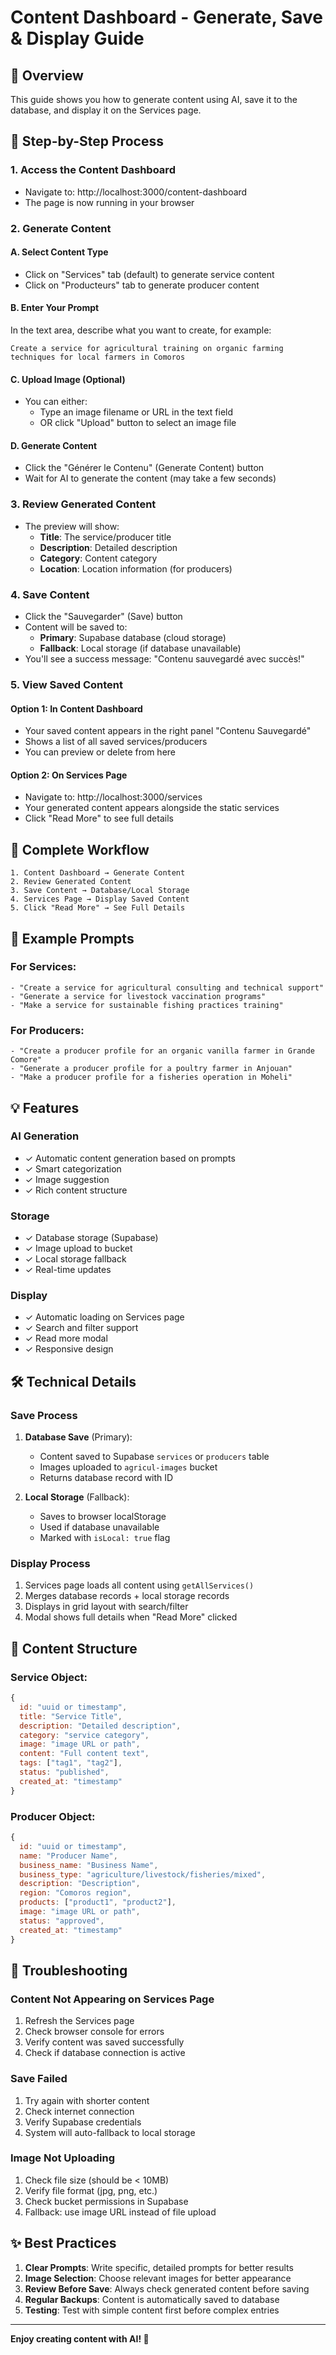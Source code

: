 # Content Dashboard - Generate, Save & Display Guide

## 🎯 Overview
This guide shows you how to generate content using AI, save it to the database, and display it on the Services page.

## 🚀 Step-by-Step Process

### 1. Access the Content Dashboard
- Navigate to: http://localhost:3000/content-dashboard
- The page is now running in your browser

### 2. Generate Content

#### A. Select Content Type
- Click on "Services" tab (default) to generate service content
- Click on "Producteurs" tab to generate producer content

#### B. Enter Your Prompt
In the text area, describe what you want to create, for example:
```
Create a service for agricultural training on organic farming techniques for local farmers in Comoros
```

#### C. Upload Image (Optional)
- You can either:
  - Type an image filename or URL in the text field
  - OR click "Upload" button to select an image file

#### D. Generate Content
- Click the "Générer le Contenu" (Generate Content) button
- Wait for AI to generate the content (may take a few seconds)

### 3. Review Generated Content
- The preview will show:
  - **Title**: The service/producer title
  - **Description**: Detailed description
  - **Category**: Content category
  - **Location**: Location information (for producers)

### 4. Save Content
- Click the "Sauvegarder" (Save) button
- Content will be saved to:
  - **Primary**: Supabase database (cloud storage)
  - **Fallback**: Local storage (if database unavailable)
- You'll see a success message: "Contenu sauvegardé avec succès!"

### 5. View Saved Content

#### Option 1: In Content Dashboard
- Your saved content appears in the right panel "Contenu Sauvegardé"
- Shows a list of all saved services/producers
- You can preview or delete from here

#### Option 2: On Services Page
- Navigate to: http://localhost:3000/services
- Your generated content appears alongside the static services
- Click "Read More" to see full details

## 🔄 Complete Workflow

```
1. Content Dashboard → Generate Content
2. Review Generated Content
3. Save Content → Database/Local Storage
4. Services Page → Display Saved Content
5. Click "Read More" → See Full Details
```

## 📝 Example Prompts

### For Services:
```
- "Create a service for agricultural consulting and technical support"
- "Generate a service for livestock vaccination programs"
- "Make a service for sustainable fishing practices training"
```

### For Producers:
```
- "Create a producer profile for an organic vanilla farmer in Grande Comore"
- "Generate a producer profile for a poultry farmer in Anjouan"
- "Make a producer profile for a fisheries operation in Moheli"
```

## 💡 Features

### AI Generation
- ✓ Automatic content generation based on prompts
- ✓ Smart categorization
- ✓ Image suggestion
- ✓ Rich content structure

### Storage
- ✓ Database storage (Supabase)
- ✓ Image upload to bucket
- ✓ Local storage fallback
- ✓ Real-time updates

### Display
- ✓ Automatic loading on Services page
- ✓ Search and filter support
- ✓ Read more modal
- ✓ Responsive design

## 🛠️ Technical Details

### Save Process
1. **Database Save** (Primary):
   - Content saved to Supabase `services` or `producers` table
   - Images uploaded to `agricul-images` bucket
   - Returns database record with ID

2. **Local Storage** (Fallback):
   - Saves to browser localStorage
   - Used if database unavailable
   - Marked with `isLocal: true` flag

### Display Process
1. Services page loads all content using `getAllServices()`
2. Merges database records + local storage records
3. Displays in grid layout with search/filter
4. Modal shows full details when "Read More" clicked

## 🎨 Content Structure

### Service Object:
```javascript
{
  id: "uuid or timestamp",
  title: "Service Title",
  description: "Detailed description",
  category: "service category",
  image: "image URL or path",
  content: "Full content text",
  tags: ["tag1", "tag2"],
  status: "published",
  created_at: "timestamp"
}
```

### Producer Object:
```javascript
{
  id: "uuid or timestamp",
  name: "Producer Name",
  business_name: "Business Name",
  business_type: "agriculture/livestock/fisheries/mixed",
  description: "Description",
  region: "Comoros region",
  products: ["product1", "product2"],
  image: "image URL or path",
  status: "approved",
  created_at: "timestamp"
}
```

## 🐛 Troubleshooting

### Content Not Appearing on Services Page
1. Refresh the Services page
2. Check browser console for errors
3. Verify content was saved successfully
4. Check if database connection is active

### Save Failed
1. Try again with shorter content
2. Check internet connection
3. Verify Supabase credentials
4. System will auto-fallback to local storage

### Image Not Uploading
1. Check file size (should be < 10MB)
2. Verify file format (jpg, png, etc.)
3. Check bucket permissions in Supabase
4. Fallback: use image URL instead of file upload

## ✨ Best Practices

1. **Clear Prompts**: Write specific, detailed prompts for better results
2. **Image Selection**: Choose relevant images for better appearance
3. **Review Before Save**: Always check generated content before saving
4. **Regular Backups**: Content is automatically saved to database
5. **Testing**: Test with simple content first before complex entries

---

**Enjoy creating content with AI! 🚀**
